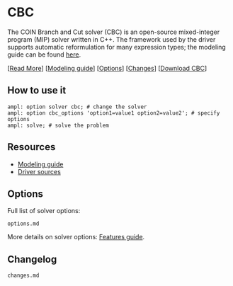 # CBC

The COIN Branch and Cut solver (CBC) is an open-source mixed-integer program (MIP) solver written in C++.
The framework used by the driver supports automatic reformulation for many expression types; the modeling guide can be
found [here](https://mp.ampl.com/model-guide.html).

[[Read More](https://ampl.com/products/solvers/open-source-solvers/)]
[[Modeling guide](https://mp.ampl.com/model-guide.html)]
[[Options](options.md)]
[[Changes](changes.md)]
[[Download CBC](https://portal.ampl.com/user/ampl/download/cbc)]

## How to use it

```ampl
ampl: option solver cbc; # change the solver
ampl: option cbc_options 'option1=value1 option2=value2'; # specify options
ampl: solve; # solve the problem
```

## Resources

* [Modeling guide](https://mp.ampl.com/model-guide.html)
* [Driver sources](https://github.com/ampl/mp/tree/develop/solvers/cbcmp)

## Options

Full list of solver options:
```{toctree}
options.md
```

More details on solver options: [Features guide](https://mp.ampl.com/features-guide.html).


## Changelog

```{toctree}
changes.md
```

